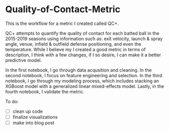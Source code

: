 # Quality-of-Contact-Metric

This is the workflow for a metric I created called QC+. 

QC+ attempts to quantify the quality of contact for each batted ball in the 2015-2019 seasons using information such as: exit velocity, launch & spray angle, venue, infield & outfield defense positioning, and even the temperature. While I believe my I created a good metric in terms of description, I think with a few changes, if I so desire, I can make it a better predictive model.

In the first notebook, I go through data acqusition and cleaning. In the second notebook, I focus on feature engineering and selection. In the third notebook, I go through my modeling process, which includes stacking an XGBoost model with a generalized linear mixed-effects model. Lastly, in the fourth notebook, I validate the metric.

To do:
- [ ] clean up code
- [ ] finalize visualizations
- [ ] make into blog post
